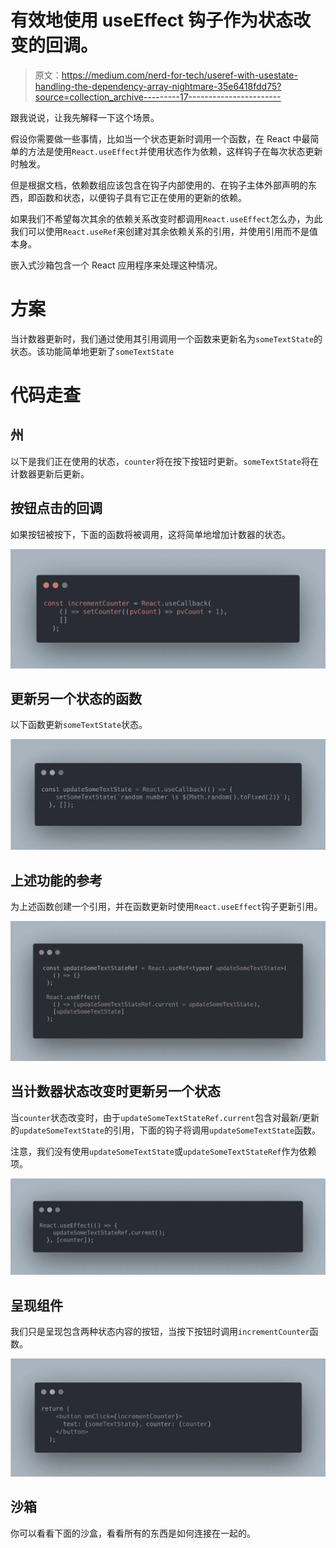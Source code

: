 # 有效地使用 useEffect 钩子作为状态改变的回调。

> 原文：<https://medium.com/nerd-for-tech/useref-with-usestate-handling-the-dependency-array-nightmare-35e6418fdd75?source=collection_archive---------17----------------------->

跟我说说，让我先解释一下这个场景。

假设你需要做一些事情，比如当一个状态更新时调用一个函数，在 React 中最简单的方法是使用`React.useEffect`并使用状态作为依赖，这样钩子在每次状态更新时触发。

但是根据文档，依赖数组应该包含在钩子内部使用的、在钩子主体外部声明的东西，即函数和状态，以便钩子具有它正在使用的更新的依赖。

如果我们不希望每次其余的依赖关系改变时都调用`React.useEffect`怎么办，为此我们可以使用`React.useRef`来创建对其余依赖关系的引用，并使用引用而不是值本身。

嵌入式沙箱包含一个 React 应用程序来处理这种情况。

# 方案

当计数器更新时，我们通过使用其引用调用一个函数来更新名为`someTextState`的状态。该功能简单地更新了`someTextState`

# 代码走查

## 州

以下是我们正在使用的状态，`counter`将在按下按钮时更新。`someTextState`将在计数器更新后更新。

## 按钮点击的回调

如果按钮被按下，下面的函数将被调用，这将简单地增加计数器的状态。

![](img/0ed51ae7cd8b027c2683a3dd09627806.png)

## 更新另一个状态的函数

以下函数更新`someTextState`状态。

![](img/67a1c7c39ac711a1e10be611d2346981.png)

## 上述功能的参考

为上述函数创建一个引用，并在函数更新时使用`React.useEffect`钩子更新引用。

![](img/a1b7da0286119982915371d3278ba6c0.png)

## 当计数器状态改变时更新另一个状态

当`counter`状态改变时，由于`updateSomeTextStateRef.current`包含对最新/更新的`updateSomeTextState`的引用，下面的钩子将调用`updateSomeTextState`函数。

注意，我们没有使用`updateSomeTextState`或`updateSomeTextStateRef`作为依赖项。

![](img/c2994fea93b38510bc356cb792a020f2.png)

## 呈现组件

我们只是呈现包含两种状态内容的按钮，当按下按钮时调用`incrementCounter`函数。

![](img/3473a5fbc871c9b17188480c315c544c.png)

## 沙箱

你可以看看下面的沙盒，看看所有的东西是如何连接在一起的。